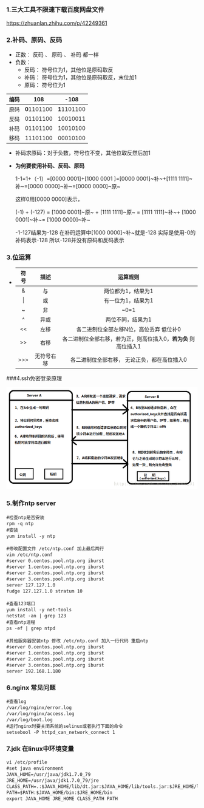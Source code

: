 ### 1.三大工具不限速下载百度网盘文件

https://zhuanlan.zhihu.com/p/42249361

### 2.补码、原码、反码

- 正数： 反码 、 原码 、 补码 都一样
- 负数： 
  - 反码： 符号位为1，其他位是原码取反
  - 补码： 符号位为1，其他位是原码取反，末位加1
  - 原码： 符号位为1

| 编码 | 108          | -108         |
| ---- | ------------ | ------------ |
| 原码 | **0**1101100 | **1**1101100 |
| 反码 | 01101100     | 10010011     |
| 补码 | 01101100     | 10010100     |
| 移码 | 11101100     | 00010100     |

- 补码求原码：对于负数，符号位不变，其他位取反然后加1

- **为何要使用补码、反码、原码**

  

  1-1=1+（-1）=[0000 0001]+[1000 0001 ]=[0000 0001]~补~+[1111 1111]~补~=[0000 0000]~补~=[0000 0000]~原~

  这样0用[0000 0000]表示，

  (-1) + (-127) = [1000 0001]~原~ + [1111 1111]~原~ = [1111 1111]~补~+ [1000 0001]~补~= [1000 0000]~补~   

  -1-127结果为-128 在补码运算中[1000 0000]~补~就是-128 实际是使用-0的补码表示-128 所以-128并没有原码和反码表示

 ### 3.位运算

- | 符号 |    描述    |                           运算规则                           |
  | :--: | :--------: | :----------------------------------------------------------: |
  |  &   |     与     |                      两位都为1，结果为1                      |
  |  \|  |     或     |                      有一位为1，结果为1                      |
  |  ~   |     非     |                             ~0=1                             |
  |  ^   |    异或    |                      两位不同，结果为1                       |
  |  <<  |    左移    |           各二进制位全部左移N位，高位丢弃 低位补0            |
  |  >>  |    右移    | 各二进制位全部右移，若为正，则高位插入0，**若为负** 则高位插入1 |
  | >>>  | 无符号右移 |         各二进制位全部右移， 无论正负，都在高位插入0         |

  

###4.ssh免密登录原理

![](image\sshlogin.png)



### 5.制作ntp server

```shell
#检查ntp是否安装
rpm -q ntp
#安装
yum install -y ntp

#修改配置文件 /etc/ntp.conf 加上最后两行
vim /etc/ntp.conf
#server 0.centos.pool.ntp.org iburst
#server 1.centos.pool.ntp.org iburst
#server 2.centos.pool.ntp.org iburst
#server 3.centos.pool.ntp.org iburst
server 127.127.1.0
fudge 127.127.1.0 stratum 10

#查看123端口
yum install -y net-tools
netstat -an | grep 123
#查看ntp进程
ps -ef | grep ntpd
 
#其他服务器安装ntp 修改 /etc/ntp.conf 加入一行代码 重启ntp
#server 0.centos.pool.ntp.org iburst
#server 1.centos.pool.ntp.org iburst
#server 2.centos.pool.ntp.org iburst
#server 3.centos.pool.ntp.org iburst
server 192.168.1.180

```

### 6.nginx 常见问题

```shell
#查看log
/var/log/nginx/error.log
/var/log/nginx/access.log
/var/log/boot.log
#运行nginx时要关闭系统的selinux或者执行下面的命令
setsebool -P httpd_can_network_connect 1
```



### 7.jdk 在linux中环境变量

```shel
vi /etc/profile
#set java environment
JAVA_HOME=/usr/java/jdk1.7.0_79
JRE_HOME=/usr/java/jdk1.7.0_79/jre
CLASS_PATH=.:$JAVA_HOME/lib/dt.jar:$JAVA_HOME/lib/tools.jar:$JRE_HOME/lib
PATH=$PATH:$JAVA_HOME/bin:$JRE_HOME/bin
export JAVA_HOME JRE_HOME CLASS_PATH PATH
```

